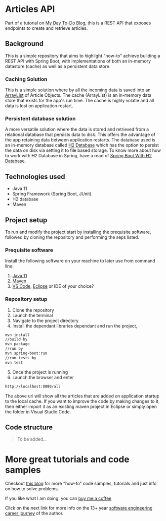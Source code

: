 # Articles API
Part of a tutorial on [My Day To-Do Blog], this is a REST API that exposes endpoints to create and retrieve articles. 

## Background 
This is a simple repository that aims to highlight "how-to" achieve building a REST API with Spring Boot, with implementations of both an in-memory datastore (cache) as well as a persistent data store.

### Caching Solution
This is a simple solution where by all the incoming data is saved into an [ArrayList] of Article Objects. The cache (ArrayList) is an in-memory data store that exists for the app's run time. The cache is highly volatie and all data is lost on application restart.

### Persistent database solution
A more versatile solution where the data is stored and retrieved from a relational database that persists data to disk. This offers the advantage of the app retaining data between application restarts. The database used is an in-memory database called [H2 Database] which has the option to persist the data on disk via setting it to file based storage. To know more about how to work with H2 Database in Spring, have a read of [Spring Boot With H2 Database].

## Technologies used
- Java 11
- Spring Framework (Spring Boot, JUnit)
- H2 database
- Maven 

## Project setup
To run and modify the project start by installing the prequisite software, followed by cloning the repository and performing the seps listed.
### Prequisite software
Install the following software on your machine to later use from command line.
1. [Java 11]
2. [Maven]
3. [VS Code], [Eclipse] or IDE of your choice?

### Repository setup
1. Clone the repository 
2. Launch the terminal
3. Navigate to the project directory
4. Install the dependant libraries dependant and run the project,
```sh
mvn install
//build by 
mvn package
//run by 
mvn spring-boot:run
//run tests by 
mvn test
```
5. Once the project is running
6. Launch the browser and enter
```sh
http://localhost:8080/all
```
The above url will show all the articles that are added on application startup to the local cache.
If you want to improve the code by making changes to it, then either import it as an existing maven project in Eclipse or simply open the folder in Visual Studio Code. 

## Code structure

> To be added...

# More great tutorials and code samples
Checkout [this blog] for more "how-to" code samples, tutorials and just info on how to solve problems.

If you like what I am doing, you can [buy me a coffee]

Click on the next link for more info on the 13+ year [software engineering career journey] of the author.


[software engineering career journey]: https://mydaytodo.com/the-3-stages-of-a-software-engineering-career/
[this blog]: https://mydaytodo.com/blog/
[Java 11]: https://www.oracle.com/au/java/technologies/javase-jdk11-downloads.html
[Maven]: https://maven.apache.org/
[VS Code]: https://code.visualstudio.com/
[ArrayList]: https://docs.oracle.com/javase/8/docs/api/java/util/ArrayList.html
[Eclipse]: https://www.eclipse.org/
[H2 Database]: https://www.h2database.com/html/main.html
[Spring Boot With H2 Database]: https://www.baeldung.com/spring-boot-h2-database
[My Day To-Do Blog]: https://mydaytodo.com/blog
[buy me a coffee]: https://www.buymeacoffee.com/bhumansoni
